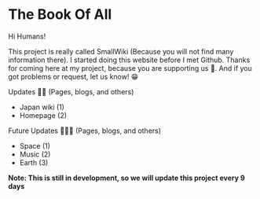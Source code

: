 # The Book Of All

Hi Humans!

This project is really called SmallWiki (Because you will not find many information there). I started doing this website before I met Github. Thanks for coming here at my project, because you are supporting us 💖. And if you got problems or request, let us know! 😁

Updates 👨‍💻 (Pages, blogs, and others)

- Japan wiki (1)
- Homepage (2)

Future Updates 👨‍💻🔮 (Pages, blogs, and others)

- Space (1)
- Music (2)
- Earth (3)


**Note: This is still in development, so we will update this project every 9 days**
